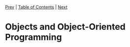 [Prev][prev]
|
[Table of Contents](../)
|
[Next][next]

[prev]: ../ch8
[next]: ../ch10

# Objects and Object-Oriented Programming